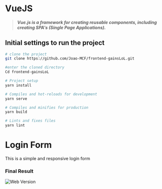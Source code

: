 # VueJS

> ##### Vue.js is a framework for creating reusable components, including creating SPA's (Single Page Applications).

## Initial settings to run the project

```bash
# clone the project
git clone https://github.com/Joao-MCF/frontend-gainsLoL.git

#enter the cloned directory
Cd frontend-gainsLoL

# Project setup
yarn install

# Compiles and hot-reloads for development
yarn serve

# Compiles and minifies for production
yarn build

# Lints and fixes files
yarn lint
```

# Login Form

This is a simple and responsive login form <br />

### Final Result
<img src="assets/login.png" alt="Web Version"/>
